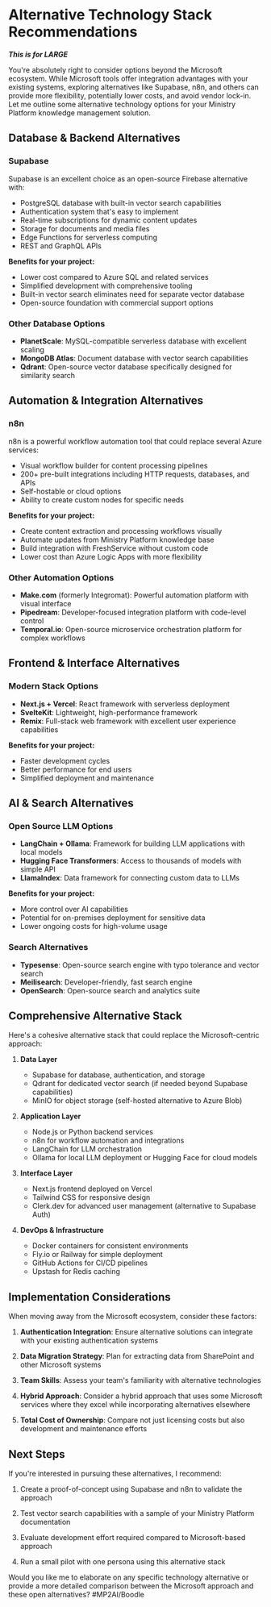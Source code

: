 # Alternative Technology Stack Recommendations

***This is for LARGE***

You're absolutely right to consider options beyond the Microsoft ecosystem. While Microsoft tools offer integration advantages with your existing systems, exploring alternatives like Supabase, n8n, and others can provide more flexibility, potentially lower costs, and avoid vendor lock-in. Let me outline some alternative technology options for your Ministry Platform knowledge management solution.

## Database & Backend Alternatives

### Supabase
Supabase is an excellent choice as an open-source Firebase alternative with:
- PostgreSQL database with built-in vector search capabilities
- Authentication system that's easy to implement
- Real-time subscriptions for dynamic content updates
- Storage for documents and media files
- Edge Functions for serverless computing
- REST and GraphQL APIs

**Benefits for your project:**
- Lower cost compared to Azure SQL and related services
- Simplified development with comprehensive tooling
- Built-in vector search eliminates need for separate vector database
- Open-source foundation with commercial support options

### Other Database Options
- **PlanetScale**: MySQL-compatible serverless database with excellent scaling
- **MongoDB Atlas**: Document database with vector search capabilities
- **Qdrant**: Open-source vector database specifically designed for similarity search

## Automation & Integration Alternatives

### n8n
n8n is a powerful workflow automation tool that could replace several Azure services:
- Visual workflow builder for content processing pipelines
- 200+ pre-built integrations including HTTP requests, databases, and APIs
- Self-hostable or cloud options
- Ability to create custom nodes for specific needs

**Benefits for your project:**
- Create content extraction and processing workflows visually
- Automate updates from Ministry Platform knowledge base
- Build integration with FreshService without custom code
- Lower cost than Azure Logic Apps with more flexibility

### Other Automation Options
- **Make.com** (formerly Integromat): Powerful automation platform with visual interface
- **Pipedream**: Developer-focused integration platform with code-level control
- **Temporal.io**: Open-source microservice orchestration platform for complex workflows

## Frontend & Interface Alternatives

### Modern Stack Options
- **Next.js + Vercel**: React framework with serverless deployment
- **SvelteKit**: Lightweight, high-performance framework
- **Remix**: Full-stack web framework with excellent user experience capabilities

**Benefits for your project:**
- Faster development cycles
- Better performance for end users
- Simplified deployment and maintenance

## AI & Search Alternatives

### Open Source LLM Options
- **LangChain + Ollama**: Framework for building LLM applications with local models
- **Hugging Face Transformers**: Access to thousands of models with simple API
- **LlamaIndex**: Data framework for connecting custom data to LLMs

**Benefits for your project:**
- More control over AI capabilities
- Potential for on-premises deployment for sensitive data
- Lower ongoing costs for high-volume usage

### Search Alternatives
- **Typesense**: Open-source search engine with typo tolerance and vector search
- **Meilisearch**: Developer-friendly, fast search engine
- **OpenSearch**: Open-source search and analytics suite

## Comprehensive Alternative Stack

Here's a cohesive alternative stack that could replace the Microsoft-centric approach:

1. **Data Layer**
   - Supabase for database, authentication, and storage
   - Qdrant for dedicated vector search (if needed beyond Supabase capabilities)
   - MinIO for object storage (self-hosted alternative to Azure Blob)

2. **Application Layer**
   - Node.js or Python backend services
   - n8n for workflow automation and integrations
   - LangChain for LLM orchestration
   - Ollama for local LLM deployment or Hugging Face for cloud models

3. **Interface Layer**
   - Next.js frontend deployed on Vercel
   - Tailwind CSS for responsive design
   - Clerk.dev for advanced user management (alternative to Supabase Auth)

4. **DevOps & Infrastructure**
   - Docker containers for consistent environments
   - Fly.io or Railway for simple deployment
   - GitHub Actions for CI/CD pipelines
   - Upstash for Redis caching

## Implementation Considerations

When moving away from the Microsoft ecosystem, consider these factors:

1. **Authentication Integration**: Ensure alternative solutions can integrate with your existing authentication systems

2. **Data Migration Strategy**: Plan for extracting data from SharePoint and other Microsoft systems

3. **Team Skills**: Assess your team's familiarity with alternative technologies

4. **Hybrid Approach**: Consider a hybrid approach that uses some Microsoft services where they excel while incorporating alternatives elsewhere

5. **Total Cost of Ownership**: Compare not just licensing costs but also development and maintenance efforts

## Next Steps

If you're interested in pursuing these alternatives, I recommend:

1. Create a proof-of-concept using Supabase and n8n to validate the approach

2. Test vector search capabilities with a sample of your Ministry Platform documentation

3. Evaluate development effort required compared to Microsoft-based approach

4. Run a small pilot with one persona using this alternative stack

Would you like me to elaborate on any specific technology alternative or provide a more detailed comparison between the Microsoft approach and these open alternatives?
#MP2AI/Boodle